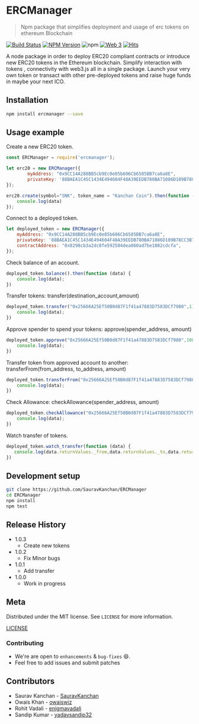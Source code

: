 # ERCManager

> Npm package that simplifies deployment and usage of erc tokens on ethereum Blockchain


[![Build Status](https://travis-ci.com/SauravKanchan/ERCManager.svg?token=2yjAythLGDwdY1XXtyDa&branch=master)](https://travis-ci.com/SauravKanchan/ERCManager)
[![NPM Version][npm-image]][npm-url]
![npm](https://img.shields.io/npm/dt/ercmanager.svg)
[![Web 3](https://img.shields.io/badge/web3-1.0.1-blue.svg)](https://www.npmjs.com/package/web3)
[![Hits](http://hits.dwyl.io/SauravKanchan/ERCManager.svg)][npm-url]



A node package in order to deploy ERC20 compliant contracts or introduce new ERC20 tokens in the Ethereum blockchain. Simplify interaction with tokens , connectivity with web3.js all in a single package. Launch your very own token or transact with other pre-deployed tokens and raise huge funds in maybe your next ICO.

## Installation


```sh
npm install ercmanager --save
```


## Usage example
Create a new ERC20 token.

```javascript
const ERCManager = require('ercmanager');

let erc20 = new ERCManager({
        myAddress: "0x9CC14A288BB5cb9Ec0e85b606Cb6585BB7ca6a8E",
        privateKey: '88BAEA1C45C1434E494604F48A39EEDB780BA71086D109B78CC3B7D41AA49773'
});

erc20.create(symbol="SNK", token_name = "Kanchan Coin").then(function (data) {
    console.log(data)
});

```

Connect to a deployed token.
```javascript
let deployed_token = new ERCManager({
    myAddress: "0x9CC14A288BB5cb9Ec0e85b606Cb6585BB7ca6a8E",
    privateKey: '88BAEA1C45C1434E494604F48A39EEDB780BA71086D109B78CC3B7D41AA49773',
    contractAddress: "0x8298cb3a2dc8fe592504dea860ad7be1882cdcfa",
});

```

Check balance of an account.
```javascript
deployed_token.balance().then(function (data) {
    console.log(data);
})
```

Transfer tokens: transfer(destination_account,amount)
```javascript
deployed_token.transfer("0x25666A25Ef50B0d87F1f41a47883D7583DCf7980",1).then(function (data) {
    console.log(data);
})

```

Approve spender to spend your tokens: approve(spender_address, amount)
```javascript
deployed_token.approve("0x25666A25Ef50B0d87F1f41a47883D7583DCf7980",100).then(function (data) {
    console.log(data);
})

```


Transfer token from approved account to another: transferFrom(from_address, to_address, amount)
```javascript
deployed_token.transferFrom("0x25666A25Ef50B0d87F1f41a47883D7583DCf7980", "0x420493959C379D8375aFFA6Bb0De9E5C87f0A4c3",100).then(function (data) {
    console.log(data);
})

```

Check Allowance: checkAllowance(spender_address, amount)
```javascript
deployed_token.checkAllowance("0x25666A25Ef50B0d87F1f41a47883D7583DCf7980", 100).then(function (data) {
    console.log(data);
})

```

Watch transfer of tokens.
```javascript
deployed_token.watch_transfer(function (data) {
   console.log(data.returnValues._from,data.returnValues._to,data.returnValues._value)
})
```

## Development setup


```sh
git clone https://github.com/SauravKanchan/ERCManager
cd ERCManager
npm install
npm test
```

## Release History

* 1.0.3
    * Create new tokens 
* 1.0.2
    * Fix Minor bugs 
* 1.0.1
    * Add transfer
* 1.0.0
    * Work in progress

## Meta


Distributed under the MIT license. See ``LICENSE`` for more information.

[LICENSE](https://github.com/SauravKanchan/ERCManager/blob/master/LICENSE)

### Contributing

 * We're are open to `enhancements` & `bug-fixes` :smile:.
 * Feel free to add issues and submit patches

## Contributors

 * Saurav Kanchan - [SauravKanchan](https://github.com/SauravKanchan)
 * Owais Khan - [owaiswiz](https://github.com/owaiswiz)
 * Rohit Vadali - [enigmavadali](https://github.com/enigmavadali)
 * Sandip Kumar - [yadavsandip32](https://github.com/yadavsandip32)


<!-- Markdown link & img dfn's -->
[npm-image]: https://img.shields.io/npm/v/ercmanager.svg?style=flat-square
[npm-url]: https://www.npmjs.com/package/ercmanager
[npm-downloads]: https://img.shields.io/npm/dw/ercmanager.svg

